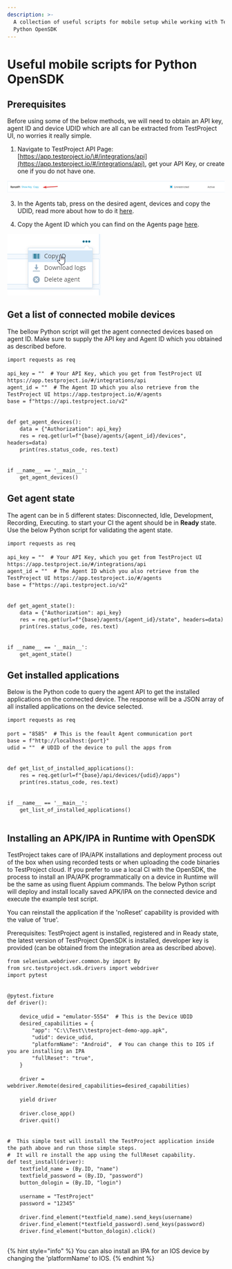 ```yaml
---
description: >-
  A collection of useful scripts for mobile setup while working with TestProject
  Python OpenSDK
---
```


# Useful mobile scripts for Python OpenSDK

## Prerequisites

Before using some of the below methods, we will need to obtain an API key, agent ID and device UDID which are all can be extracted from TestProject UI, no worries it really simple.

1. Navigate to TestProject API Page: [https://app.testproject.io/\#/integrations/api](https://app.testproject.io/#/integrations/api), get your API Key, or create one if you do not have one.

![](.gitbook/assets/image%20%28293%29.png)

   3. In the Agents tab, press on the desired agent, devices and copy the UDID, read more about how to do it [here](https://docs.testproject.io/tips-and-tricks/finding-device-udid).

   4. Copy the Agent ID which you can find on the Agents page [here](https://app.testproject.io/#/agents).

![](.gitbook/assets/image%20%28292%29.png)

## Get a list of connected mobile devices

The bellow Python script will get the agent connected devices based on agent ID. Make sure to supply the API key and Agent ID which you obtained as described before. 

```text
import requests as req

api_key = ""  # Your API Key, which you get from TestProject UI https://app.testproject.io/#/integrations/api
agent_id = ""  # The Agent ID which you also retrieve from the TestProject UI https://app.testproject.io/#/agents
base = f"https://api.testproject.io/v2"


def get_agent_devices():
    data = {"Authorization": api_key}
    res = req.get(url=f"{base}/agents/{agent_id}/devices", headers=data)
    print(res.status_code, res.text)


if __name__ == '__main__':
    get_agent_devices()
```

## Get agent state

The agent can be in 5 different states: Disconnected, Idle, Development, Recording, Executing. to start your CI the agent should be in **Ready** state. Use the below Python script for validating the agent state. 

```text
import requests as req

api_key = ""  # Your API Key, which you get from TestProject UI https://app.testproject.io/#/integrations/api
agent_id = ""  # The Agent ID which you also retrieve from the TestProject UI https://app.testproject.io/#/agents
base = f"https://api.testproject.io/v2"


def get_agent_state():
    data = {"Authorization": api_key}
    res = req.get(url=f"{base}/agents/{agent_id}/state", headers=data)
    print(res.status_code, res.text)


if __name__ == '__main__':
    get_agent_state()

```

## Get installed applications

Below is the Python code to query the agent API to get the installed applications on the connected device. The response will be a JSON array of all installed applications on the device selected.

```text
import requests as req

port = "8585"  # This is the feault Agent communication port
base = f"http://localhost:{port}"
udid = ""  # UDID of the device to pull the apps from


def get_list_of_installed_applications():
    res = req.get(url=f"{base}/api/devices/{udid}/apps")
    print(res.status_code, res.text)


if __name__ == '__main__':
    get_list_of_installed_applications()
    
```

## Installing an APK/IPA in Runtime with OpenSDK 

TestProject takes care of IPA/APK installations and deployment process out of the box when using recorded tests or when uploading the code binaries to TestProject cloud. If you prefer to use a local CI with the OpenSDK, the process to install an IPA/APK programmatically on a device in Runtime will be the same as using fluent Appium commands.  The below Python script will deploy and install locally saved APK/IPA on the connected device and execute the example test script. 

You can reinstall the application if the 'noReset' capability is provided with the value of 'true'.

Prerequisites: TestProject agent is installed, registered and in Ready state, the latest version of TestProject OpenSDK is installed, developer key is provided \(can be obtained from the integration area as described above\).

```text
from selenium.webdriver.common.by import By
from src.testproject.sdk.drivers import webdriver
import pytest


@pytest.fixture
def driver():

    device_udid = "emulator-5554"  # This is the Device UDID
    desired_capabilities = {
        "app": "C:\\Test\\testproject-demo-app.apk",
        "udid": device_udid,
        "platformName": "Android",  # You can change this to IOS if you are installing an IPA
        "fullReset": "true",
    }

    driver = webdriver.Remote(desired_capabilities=desired_capabilities)

    yield driver

    driver.close_app()
    driver.quit()


#  This simple test will install the TestProject application inside the path above and run those simple steps.
#  It will re install the app using the fullReset capability.
def test_install(driver):
    textfield_name = (By.ID, "name")
    textfield_password = (By.ID, "password")
    button_dologin = (By.ID, "login")

    username = "TestProject"
    password = "12345"

    driver.find_element(*textfield_name).send_keys(username)
    driver.find_element(*textfield_password).send_keys(password)
    driver.find_element(*button_dologin).click()


```

{% hint style="info" %}
You can also install an IPA for an IOS device by changing the 'platformName' to IOS.
{% endhint %}

